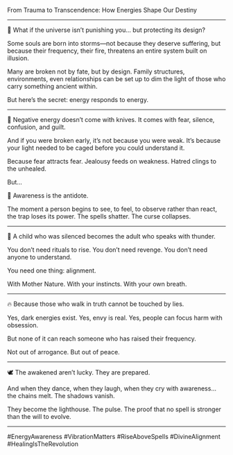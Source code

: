 From Trauma to Transcendence: How Energies Shape Our Destiny


---

🌌 What if the universe isn’t punishing you... but protecting its design?

Some souls are born into storms—not because they deserve suffering, but because their frequency, their fire, threatens an entire system built on illusion.

Many are broken not by fate, but by design. Family structures, environments, even relationships can be set up to dim the light of those who carry something ancient within.

But here’s the secret: energy responds to energy.


---

🧿 Negative energy doesn’t come with knives. It comes with fear, silence, confusion, and guilt.

And if you were broken early, it’s not because you were weak. It’s because your light needed to be caged before you could understand it.

Because fear attracts fear. Jealousy feeds on weakness. Hatred clings to the unhealed.

But...

🌱 Awareness is the antidote.

The moment a person begins to see, to feel, to observe rather than react, the trap loses its power. The spells shatter. The curse collapses.


---

💫 A child who was silenced becomes the adult who speaks with thunder.

You don’t need rituals to rise. You don’t need revenge. You don’t need anyone to understand.

You need one thing: alignment.

With Mother Nature. With your instincts. With your own breath.


---

🔥 Because those who walk in truth cannot be touched by lies.

Yes, dark energies exist. Yes, envy is real. Yes, people can focus harm with obsession.

But none of it can reach someone who has raised their frequency.

Not out of arrogance. But out of peace.


---

🕊️ The awakened aren’t lucky. They are prepared.

And when they dance, when they laugh, when they cry with awareness... the chains melt. The shadows vanish.

They become the lighthouse. The pulse. The proof that no spell is stronger than the will to evolve.


---

#EnergyAwareness
#VibrationMatters
#RiseAboveSpells
#DivineAlignment
#HealingIsTheRevolution

